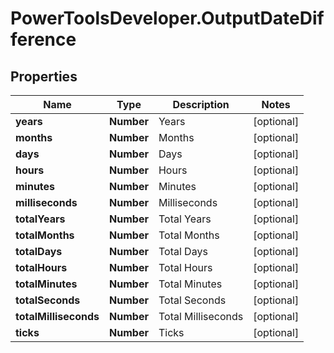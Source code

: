 # PowerToolsDeveloper.OutputDateDifference

## Properties

Name | Type | Description | Notes
------------ | ------------- | ------------- | -------------
**years** | **Number** | Years | [optional] 
**months** | **Number** | Months | [optional] 
**days** | **Number** | Days | [optional] 
**hours** | **Number** | Hours | [optional] 
**minutes** | **Number** | Minutes | [optional] 
**milliseconds** | **Number** | Milliseconds | [optional] 
**totalYears** | **Number** | Total Years | [optional] 
**totalMonths** | **Number** | Total Months | [optional] 
**totalDays** | **Number** | Total Days | [optional] 
**totalHours** | **Number** | Total Hours | [optional] 
**totalMinutes** | **Number** | Total Minutes | [optional] 
**totalSeconds** | **Number** | Total Seconds | [optional] 
**totalMilliseconds** | **Number** | Total Milliseconds | [optional] 
**ticks** | **Number** | Ticks | [optional] 


